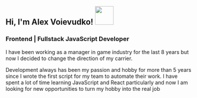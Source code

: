 <h2> Hi, I'm Alex Voievudko! <img src="https://media.giphy.com/media/mGcNjsfWAjY5AEZNw6/giphy.gif" width="50"></h2>

<h3>Frontend | Fullstack JavaScript Developer</h3>

<p>I have been working as a manager in game industry for the last 8 years but now I decided to change the direction of
my carrier.</p>
<p>Development always has been my passion and hobby for more than 5 years since I wrote the first script
for my team to automate their work. I have spent a lot of time learning JavaScript and React particularly and now I
am looking for new opportunities to turn my hobby into the real job</p>


